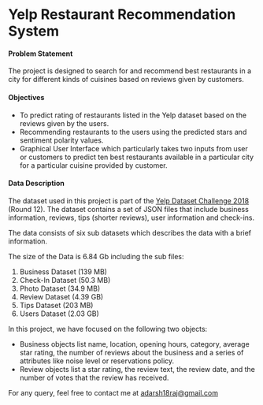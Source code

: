 # Yelp Restaurant Recommendation System

#### Problem Statement
The project is designed to search for and recommend best restaurants in a city for different kinds of cuisines based on reviews given by customers.  

#### Objectives
* To predict rating of restaurants listed in the Yelp dataset based on the reviews given by the users.
* Recommending restaurants to the users using the predicted stars and sentiment polarity values.
* Graphical User Interface which particularly takes two inputs from user or customers to predict ten best restaurants available in a particular city for a particular cuisine provided by customer.


#### Data Description 
The dataset used in this project is part of the [Yelp Dataset Challenge 2018](https://www.yelp.com/dataset) (Round 12). The dataset contains a set of JSON files that include business information, reviews, tips (shorter reviews), user information and check-ins. 

The data consists of six sub datasets which describes the data with a brief information.

The size of the Data is 6.84 Gb including the sub files:
1. Business Dataset (139 MB)
2. Check-In Dataset (50.3 MB)
3. Photo Dataset (34.9 MB)
4. Review Dataset (4.39 GB) 
5. Tips Dataset (203 MB)
6. Users Dataset (2.03 GB)

In this project, we have focused on the following two objects:
* Business objects list name, location, opening hours, category, average star rating, the number of reviews about the business and a series of attributes like noise level or reservations policy.
* Review objects list a star rating, the review text, the review date, and the number of votes that the review has received.

For any query, feel free to contact me at adarsh18raj@gmail.com
